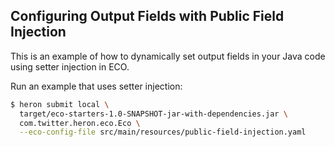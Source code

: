 ## Configuring Output Fields with Public Field Injection

This is an example of how to dynamically set output fields in your Java
code using setter injection in ECO.

Run an example that uses setter injection: 
```bash
$ heron submit local \
  target/eco-starters-1.0-SNAPSHOT-jar-with-dependencies.jar \
  com.twitter.heron.eco.Eco \
  --eco-config-file src/main/resources/public-field-injection.yaml
```